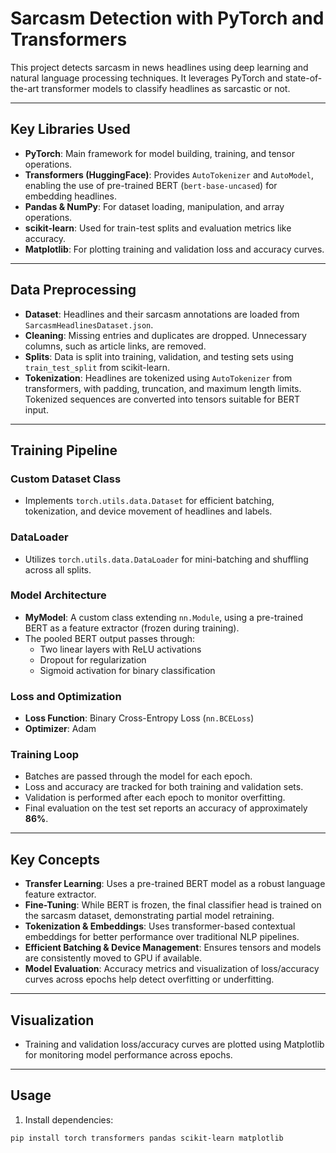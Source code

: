# Sarcasm Detection with PyTorch and Transformers

This project detects sarcasm in news headlines using deep learning and natural language processing techniques. It leverages PyTorch and state-of-the-art transformer models to classify headlines as sarcastic or not.

---

## Key Libraries Used

- **PyTorch**: Main framework for model building, training, and tensor operations.  
- **Transformers (HuggingFace)**: Provides `AutoTokenizer` and `AutoModel`, enabling the use of pre-trained BERT (`bert-base-uncased`) for embedding headlines.  
- **Pandas & NumPy**: For dataset loading, manipulation, and array operations.  
- **scikit-learn**: Used for train-test splits and evaluation metrics like accuracy.  
- **Matplotlib**: For plotting training and validation loss and accuracy curves.  

---

## Data Preprocessing

- **Dataset**: Headlines and their sarcasm annotations are loaded from `SarcasmHeadlinesDataset.json`.  
- **Cleaning**: Missing entries and duplicates are dropped. Unnecessary columns, such as article links, are removed.  
- **Splits**: Data is split into training, validation, and testing sets using `train_test_split` from scikit-learn.  
- **Tokenization**: Headlines are tokenized using `AutoTokenizer` from transformers, with padding, truncation, and maximum length limits. Tokenized sequences are converted into tensors suitable for BERT input.  

---

## Training Pipeline

### Custom Dataset Class
- Implements `torch.utils.data.Dataset` for efficient batching, tokenization, and device movement of headlines and labels.  

### DataLoader
- Utilizes `torch.utils.data.DataLoader` for mini-batching and shuffling across all splits.  

### Model Architecture
- **MyModel**: A custom class extending `nn.Module`, using a pre-trained BERT as a feature extractor (frozen during training).  
- The pooled BERT output passes through:
  - Two linear layers with ReLU activations  
  - Dropout for regularization  
  - Sigmoid activation for binary classification  

### Loss and Optimization
- **Loss Function**: Binary Cross-Entropy Loss (`nn.BCELoss`)  
- **Optimizer**: Adam  

### Training Loop
- Batches are passed through the model for each epoch.  
- Loss and accuracy are tracked for both training and validation sets.  
- Validation is performed after each epoch to monitor overfitting.  
- Final evaluation on the test set reports an accuracy of approximately **86%**.  

---

## Key Concepts

- **Transfer Learning**: Uses a pre-trained BERT model as a robust language feature extractor.  
- **Fine-Tuning**: While BERT is frozen, the final classifier head is trained on the sarcasm dataset, demonstrating partial model retraining.  
- **Tokenization & Embeddings**: Uses transformer-based contextual embeddings for better performance over traditional NLP pipelines.  
- **Efficient Batching & Device Management**: Ensures tensors and models are consistently moved to GPU if available.  
- **Model Evaluation**: Accuracy metrics and visualization of loss/accuracy curves across epochs help detect overfitting or underfitting.  

---

## Visualization
- Training and validation loss/accuracy curves are plotted using Matplotlib for monitoring model performance across epochs.  

---

## Usage

1. Install dependencies:

```bash
pip install torch transformers pandas scikit-learn matplotlib
